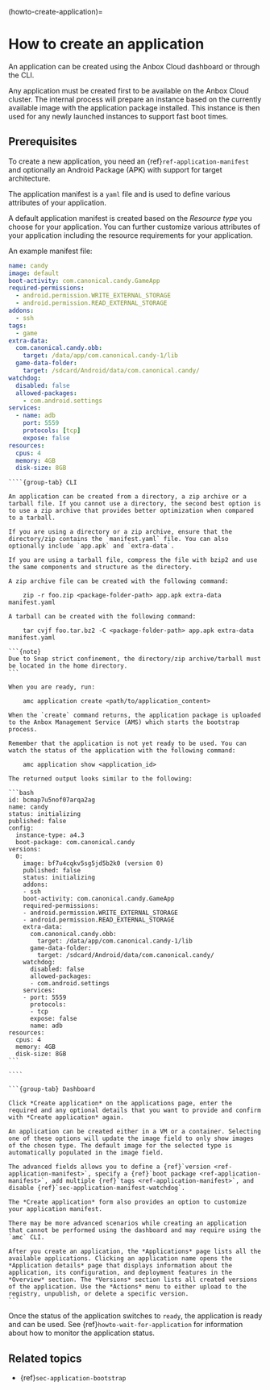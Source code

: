 (howto-create-application)=
# How to create an application

An application can be created using the Anbox Cloud dashboard or through the CLI.

Any application must be created first to be available on the Anbox Cloud cluster. The internal process will prepare an instance based on the currently available image with the application package installed. This instance is then used for any newly launched instances to support fast boot times.

## Prerequisites

To create a new application, you need an {ref}`ref-application-manifest` and optionally an Android Package (APK) with support for target architecture.

The application manifest is a `yaml` file and is used to define various attributes of your application.

A default application manifest is created based on the *Resource type* you choose for your application. You can further customize various attributes of your application including the resource requirements for your application.

An example manifest file:

```yaml
name: candy
image: default
boot-activity: com.canonical.candy.GameApp
required-permissions:
  - android.permission.WRITE_EXTERNAL_STORAGE
  - android.permission.READ_EXTERNAL_STORAGE
addons:
  - ssh
tags:
  - game
extra-data:
  com.canonical.candy.obb:
    target: /data/app/com.canonical.candy-1/lib
  game-data-folder:
    target: /sdcard/Android/data/com.canonical.candy/
watchdog:
  disabled: false
  allowed-packages:
    - com.android.settings
services:
  - name: adb
    port: 5559
    protocols: [tcp]
    expose: false
resources:
  cpus: 4
  memory: 4GB
  disk-size: 8GB
```

`````{tabs}
````{group-tab} CLI

An application can be created from a directory, a zip archive or a tarball file. If you cannot use a directory, the second best option is to use a zip archive that provides better optimization when compared to a tarball.

If you are using a directory or a zip archive, ensure that the directory/zip contains the `manifest.yaml` file. You can also optionally include `app.apk` and `extra-data`.

If you are using a tarball file, compress the file with bzip2 and use the same components and structure as the directory.

A zip archive file can be created with the following command:

    zip -r foo.zip <package-folder-path> app.apk extra-data manifest.yaml

A tarball can be created with the following command:

    tar cvjf foo.tar.bz2 -C <package-folder-path> app.apk extra-data manifest.yaml

```{note}
Due to Snap strict confinement, the directory/zip archive/tarball must be located in the home directory.
```

When you are ready, run:

    amc application create <path/to/application_content>

When the `create` command returns, the application package is uploaded to the Anbox Management Service (AMS) which starts the bootstrap process.

Remember that the application is not yet ready to be used. You can watch the status of the application with the following command:

    amc application show <application_id>

The returned output looks similar to the following:

```bash
id: bcmap7u5nof07arqa2ag
name: candy
status: initializing
published: false
config:
  instance-type: a4.3
  boot-package: com.canonical.candy
versions:
  0:
    image: bf7u4cqkv5sg5jd5b2k0 (version 0)
    published: false
    status: initializing
    addons:
    - ssh
    boot-activity: com.canonical.candy.GameApp
    required-permissions:
    - android.permission.WRITE_EXTERNAL_STORAGE
    - android.permission.READ_EXTERNAL_STORAGE
    extra-data:
      com.canonical.candy.obb:
        target: /data/app/com.canonical.candy-1/lib
      game-data-folder:
        target: /sdcard/Android/data/com.canonical.candy/
    watchdog:
      disabled: false
      allowed-packages:
      - com.android.settings
    services:
    - port: 5559
      protocols:
      - tcp
      expose: false
      name: adb
resources:
  cpus: 4
  memory: 4GB
  disk-size: 8GB
```

````

```{group-tab} Dashboard

Click *Create application* on the applications page, enter the required and any optional details that you want to provide and confirm with *Create application* again.

An application can be created either in a VM or a container. Selecting one of these options will update the image field to only show images of the chosen type. The default image for the selected type is automatically populated in the image field.

The advanced fields allows you to define a {ref}`version <ref-application-manifest>`, specify a {ref}`boot package <ref-application-manifest>`, add multiple {ref}`tags <ref-application-manifest>`, and disable {ref}`sec-application-manifest-watchdog`.

The *Create application* form also provides an option to customize your application manifest.

There may be more advanced scenarios while creating an application that cannot be performed using the dashboard and may require using the `amc` CLI.

After you create an application, the *Applications* page lists all the available applications. Clicking an application name opens the *Application details* page that displays information about the application, its configuration, and deployment features in the *Overview* section. The *Versions* section lists all created versions of the application. Use the *Actions* menu to either upload to the registry, unpublish, or delete a specific version.
```
`````

Once the status of the application switches to `ready`, the application is ready and can be used. See {ref}`howto-wait-for-application` for information about how to monitor the application status.

## Related topics

* {ref}`sec-application-bootstrap`
